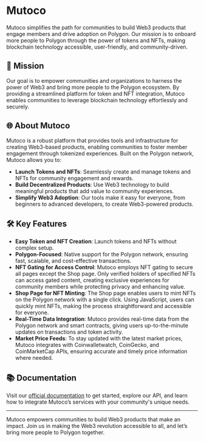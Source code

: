 # Mutoco


Mutoco simplifies the path for communities to build Web3 products that engage members and drive adoption on Polygon. Our mission is to onboard more people to Polygon through the power of tokens and NFTs, making blockchain technology accessible, user-friendly, and community-driven.

## 🚀 Mission

Our goal is to empower communities and organizations to harness the power of Web3 and bring more people to the Polygon ecosystem. By providing a streamlined platform for token and NFT integration, Mutoco enables communities to leverage blockchain technology effortlessly and securely.

## 🌐 About Mutoco

Mutoco is a robust platform that provides tools and infrastructure for creating Web3-based products, enabling communities to foster member engagement through tokenized experiences. Built on the Polygon network, Mutoco allows you to:

- **Launch Tokens and NFTs**: Seamlessly create and manage tokens and NFTs for community engagement and rewards.
- **Build Decentralized Products**: Use Web3 technology to build meaningful products that add value to community experiences.
- **Simplify Web3 Adoption**: Our tools make it easy for everyone, from beginners to advanced developers, to create Web3-powered products.

## 🛠️ Key Features

- **Easy Token and NFT Creation**: Launch tokens and NFTs without complex setup.
- **Polygon-Focused**: Native support for the Polygon network, ensuring fast, scalable, and cost-effective transactions.
- **NFT Gating for Access Control**: Mutoco employs NFT gating to secure all pages except the Shop page. Only verified holders of specified NFTs can access gated content, creating exclusive experiences for community members while protecting privacy and enhancing value.
- **Shop Page for NFT Minting**: The Shop page enables users to mint NFTs on the Polygon network with a single click. Using JavaScript, users can quickly mint NFTs, making the process straightforward and accessible for everyone.
- **Real-Time Data Integration**: Mutoco provides real-time data from the Polygon network and smart contracts, giving users up-to-the-minute updates on transactions and token activity.
- **Market Price Feeds**: To stay updated with the latest market prices, Mutoco integrates with Coinwalletwatch, CoinGecko, and CoinMarketCap APIs, ensuring accurate and timely price information where needed.

## 📚 Documentation

Visit our [official documentation](https://docs.mutoco.tech/) to get started, explore our API, and learn how to integrate Mutoco’s services with your community's unique needs.

---

Mutoco empowers communities to build Web3 products that make an impact. Join us in making the Web3 revolution accessible to all, and let’s bring more people to Polygon together.
